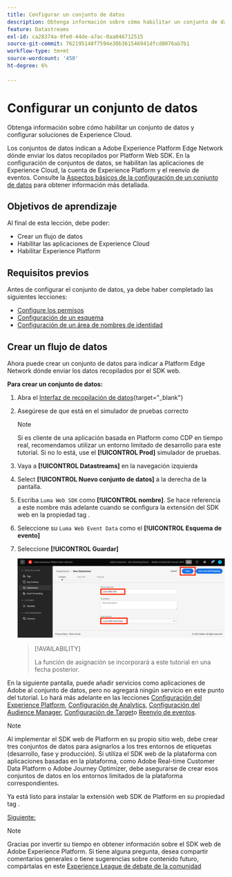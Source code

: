 ```yaml
---
title: Configurar un conjunto de datos
description: Obtenga información sobre cómo habilitar un conjunto de datos y configurar soluciones de Experience Cloud. Esta lección forma parte del tutorial Implementar Adobe Experience Cloud con SDK web .
feature: Datastreams
exl-id: ca28374a-9fe0-44de-a7ac-0aa046712515
source-git-commit: 762195148f7594e30b361546941dfcd8076ab7b1
workflow-type: tm+mt
source-wordcount: '450'
ht-degree: 6%

---
```


# Configurar un conjunto de datos

Obtenga información sobre cómo habilitar un conjunto de datos y configurar soluciones de Experience Cloud.

Los conjuntos de datos indican a Adobe Experience Platform Edge Network dónde enviar los datos recopilados por Platform Web SDK. En la configuración de conjuntos de datos, se habilitan las aplicaciones de Experience Cloud, la cuenta de Experience Platform y el reenvío de eventos. Consulte la [Aspectos básicos de la configuración de un conjunto de datos](https://experienceleague.adobe.com/docs/experience-platform/edge/fundamentals/datastreams.html?lang=en) para obtener información más detallada.

## Objetivos de aprendizaje

Al final de esta lección, debe poder:

* Crear un flujo de datos
* Habilitar las aplicaciones de Experience Cloud
* Habilitar Experience Platform

## Requisitos previos

Antes de configurar el conjunto de datos, ya debe haber completado las siguientes lecciones:

* [Configure los permisos](configure-permissions.md)
* [Configuración de un esquema](configure-schemas.md)
* [Configuración de un área de nombres de identidad](configure-identities.md)

## Crear un flujo de datos

Ahora puede crear un conjunto de datos para indicar a Platform Edge Network dónde enviar los datos recopilados por el SDK web.

**Para crear un conjunto de datos:**

1. Abra el [Interfaz de recopilación de datos](https://launch.adobe.com/){target=&quot;_blank&quot;}
1. Asegúrese de que está en el simulador de pruebas correcto

   >[!NOTE]
   >
   >Si es cliente de una aplicación basada en Platform como CDP en tiempo real, recomendamos utilizar un entorno limitado de desarrollo para este tutorial. Si no lo está, use el **[!UICONTROL Prod]** simulador de pruebas.

1. Vaya a **[!UICONTROL Datastreams]** en la navegación izquierda
1. Select **[!UICONTROL Nuevo conjunto de datos]** a la derecha de la pantalla.
1. Escriba `Luma Web SDK` como **[!UICONTROL nombre]**. Se hace referencia a este nombre más adelante cuando se configura la extensión del SDK web en la propiedad tag .
1. Seleccione su `Luma Web Event Data` como el **[!UICONTROL Esquema de evento]**
1. Seleccione **[!UICONTROL Guardar]**

   ![Crear el conjunto de datos](assets/datastream-create-datastream.png)

   >[!AVAILABILITY]
   >
   >La función de asignación se incorporará a este tutorial en una fecha posterior.




En la siguiente pantalla, puede añadir servicios como aplicaciones de Adobe al conjunto de datos, pero no agregará ningún servicio en este punto del tutorial. Lo hará más adelante en las lecciones [Configuración del Experience Platform](setup-experience-platform.md), [Configuración de Analytics](setup-analytics.md), [Configuración del Audience Manager](setup-audience-manager.md), [Configuración de Target](setup-target.md)o [Reenvío de eventos](setup-event-forwarding.md).

>[!NOTE]
>
>Al implementar el SDK web de Platform en su propio sitio web, debe crear tres conjuntos de datos para asignarlos a los tres entornos de etiquetas (desarrollo, fase y producción). Si utiliza el SDK web de la plataforma con aplicaciones basadas en la plataforma, como Adobe Real-time Customer Data Platform o Adobe Journey Optimizer, debe asegurarse de crear esos conjuntos de datos en los entornos limitados de la plataforma correspondientes.

Ya está listo para instalar la extensión web SDK de Platform en su propiedad tag .

[Siguiente: ](install-web-sdk.md)

>[!NOTE]
>
>Gracias por invertir su tiempo en obtener información sobre el SDK web de Adobe Experience Platform. Si tiene alguna pregunta, desea compartir comentarios generales o tiene sugerencias sobre contenido futuro, compártalas en este [Experience League de debate de la comunidad](https://experienceleaguecommunities.adobe.com/t5/adobe-experience-platform-launch/tutorial-discussion-implement-adobe-experience-cloud-with-web/td-p/444996)

